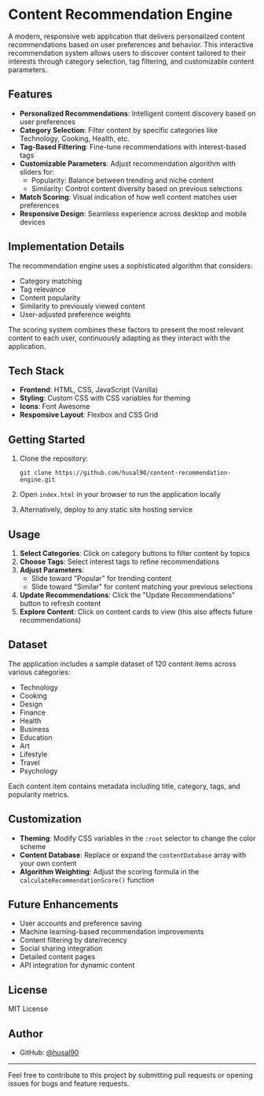 # Content Recommendation Engine

A modern, responsive web application that delivers personalized content recommendations based on user preferences and behavior. This interactive recommendation system allows users to discover content tailored to their interests through category selection, tag filtering, and customizable content parameters.

## Features

- **Personalized Recommendations**: Intelligent content discovery based on user preferences
- **Category Selection**: Filter content by specific categories like Technology, Cooking, Health, etc.
- **Tag-Based Filtering**: Fine-tune recommendations with interest-based tags
- **Customizable Parameters**: Adjust recommendation algorithm with sliders for:
  - Popularity: Balance between trending and niche content
  - Similarity: Control content diversity based on previous selections
- **Match Scoring**: Visual indication of how well content matches user preferences
- **Responsive Design**: Seamless experience across desktop and mobile devices

## Implementation Details

The recommendation engine uses a sophisticated algorithm that considers:

- Category matching
- Tag relevance
- Content popularity
- Similarity to previously viewed content
- User-adjusted preference weights

The scoring system combines these factors to present the most relevant content to each user, continuously adapting as they interact with the application.

## Tech Stack

- **Frontend**: HTML, CSS, JavaScript (Vanilla)
- **Styling**: Custom CSS with CSS variables for theming
- **Icons**: Font Awesome
- **Responsive Layout**: Flexbox and CSS Grid

## Getting Started

1. Clone the repository:
   ```
   git clone https://github.com/husal90/content-recommendation-engine.git
   ```

2. Open `index.html` in your browser to run the application locally

3. Alternatively, deploy to any static site hosting service

## Usage

1. **Select Categories**: Click on category buttons to filter content by topics
2. **Choose Tags**: Select interest tags to refine recommendations
3. **Adjust Parameters**:
   - Slide toward "Popular" for trending content
   - Slide toward "Similar" for content matching your previous selections
4. **Update Recommendations**: Click the "Update Recommendations" button to refresh content
5. **Explore Content**: Click on content cards to view (this also affects future recommendations)

## Dataset

The application includes a sample dataset of 120 content items across various categories:
- Technology
- Cooking
- Design
- Finance
- Health
- Business
- Education
- Art
- Lifestyle
- Travel
- Psychology

Each content item contains metadata including title, category, tags, and popularity metrics.

## Customization

- **Theming**: Modify CSS variables in the `:root` selector to change the color scheme
- **Content Database**: Replace or expand the `contentDatabase` array with your own content
- **Algorithm Weighting**: Adjust the scoring formula in the `calculateRecommendationScore()` function

## Future Enhancements

- User accounts and preference saving
- Machine learning-based recommendation improvements
- Content filtering by date/recency
- Social sharing integration
- Detailed content pages
- API integration for dynamic content

## License

MIT License

## Author

- GitHub: [@husal90](https://github.com/husal90)

---

Feel free to contribute to this project by submitting pull requests or opening issues for bugs and feature requests.
